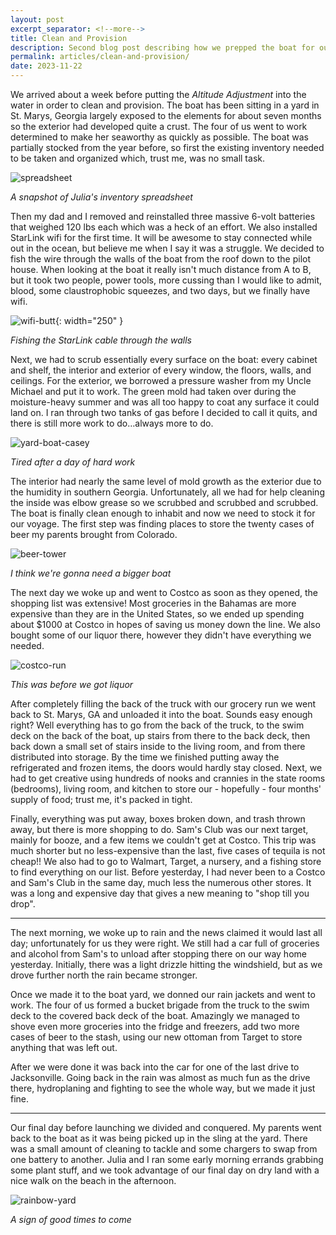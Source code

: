 ```yaml
---
layout: post
excerpt_separator: <!--more-->
title: Clean and Provision
description: Second blog post describing how we prepped the boat for our trip
permalink: articles/clean-and-provision/
date: 2023-11-22
---
```

We arrived about a week before putting the *Altitude Adjustment* into the water in order to clean and provision. The boat has been sitting in a yard in St. Marys, Georgia largely exposed to the elements for about seven months so the exterior had developed quite a crust. The four of us went to work determined to make her seaworthy as quickly as possible. The boat was partially stocked from the year before, so first the existing inventory needed to be taken and organized which, trust me, was no small task.

![spreadsheet](/images/provisions-spreadsheet.png)

*A snapshot of Julia's inventory spreadsheet*

Then my dad and I removed and reinstalled three massive 6-volt batteries that weighed 120 lbs each which was a heck of an effort. We also installed StarLink wifi for the first time. It will be awesome to stay connected while out in the ocean, but believe me when I say it was a struggle. We decided to fish the wire through the walls of the boat from the roof down to the pilot house. When looking at the boat it really isn't much distance from A to B, but it took two people, power tools, more cussing than I would like to admit, blood, some claustrophobic squeezes, and two days, but we finally have wifi.

![wifi-butt](/images/wifi-butt.jpg){: width="250" }

*Fishing the StarLink cable through the walls*

Next, we had to scrub essentially every surface on the boat: every cabinet and shelf, the interior and exterior of every window, the floors, walls, and ceilings. For the exterior, we borrowed a pressure washer from my Uncle Michael and put it to work. The green mold had taken over during the moisture-heavy summer and was all too happy to coat any surface it could land on. I ran through two tanks of gas before I decided to call it quits, and there is still more work to do…always more to do.

![yard-boat-casey](/images/yard-boat-casey.jpg)

*Tired after a day of hard work*

The interior had nearly the same level of mold growth as the exterior due to the humidity in southern Georgia. Unfortunately, all we had for help cleaning the inside was elbow grease so we scrubbed and scrubbed and scrubbed. The boat is finally clean enough to inhabit and now we need to stock it for our voyage. The first step was finding places to store the twenty cases of beer my parents brought from Colorado. 

![beer-tower](/images/beer-tower.jpg)

*I think we're gonna need a bigger boat* 

The next day we woke up and went to Costco as soon as they opened, the shopping list was extensive! Most groceries in the Bahamas are more expensive than they are in the United States, so we ended up spending about $1000 at Costco in hopes of saving us money down the line. We also bought some of our liquor there, however they didn't have everything we needed. 

![costco-run](/images/costco-run-rz.jpg)

*This was before we got liquor*

After completely filling the back of the truck with our grocery run we went back to St. Marys, GA and unloaded it into the boat. Sounds easy enough right? Well everything has to go from the back of the truck, to the swim deck on the back of the boat, up stairs from there to the back deck, then back down a small set of stairs inside to the living room, and from there distributed into storage. By the time we finished putting away the refrigerated and frozen items, the doors would hardly stay closed. Next, we had to get creative using hundreds of nooks and crannies in the state rooms (bedrooms), living room, and kitchen to store our - hopefully - four months' supply of food; trust me, it's packed in tight.

Finally, everything was put away, boxes broken down, and trash thrown away, but there is more shopping to do. Sam's Club was our next target, mainly for booze, and a few items we couldn't get at Costco. This trip was much shorter but no less-expensive than the last, five cases of tequila is not cheap!! We also had to go to Walmart, Target, a nursery, and a fishing store to find everything on our list. Before yesterday, I had never been to a Costco and Sam's Club in the same day, much less the numerous other stores. It was a long and expensive day that gives a new meaning to "shop till you drop".


---


The next morning, we woke up to rain and the news claimed it would last all day; unfortunately for us they were right. We still had a car full of groceries and alcohol from Sam's to unload after stopping there on our way home yesterday. Initially, there was a light drizzle hitting the windshield, but as we drove further north the rain became stronger.

Once we made it to the boat yard, we donned our rain jackets and went to work. The four of us formed a bucket brigade from the truck to the swim deck to the covered back deck of the boat. Amazingly we managed to shove even more groceries into the fridge and freezers, add two more cases of beer to the stash, using our new ottoman from Target to store anything that was left out.

After we were done it was back into the car for one of the last drive to Jacksonville. Going back in the rain was almost as much fun as the drive there, hydroplaning and fighting to see the whole way, but we made it just fine.


---


Our final day before launching we divided and conquered. My parents went back to the boat as it was being picked up in the sling at the yard. There was a small amount of cleaning to tackle and some chargers to swap from one battery to another. Julia and I ran some early morning errands grabbing some plant stuff, and we took advantage of our final day on dry land with a nice walk on the beach in the afternoon. 

 ![rainbow-yard](/images/rainbow-yard.jpg)

*A sign of good times to come*
